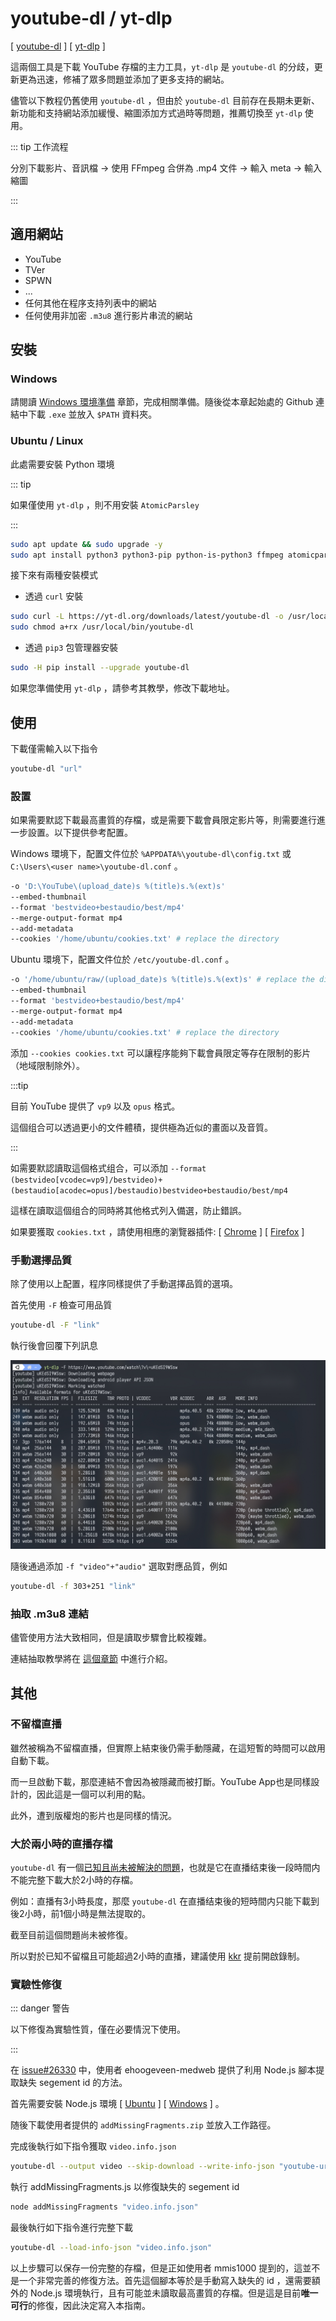 # youtube-dl / yt-dlp

[ [youtube-dl](https://github.com/ytdl-org/youtube-dl) ] [ [yt-dlp](https://github.com/yt-dlp/yt-dlp) ]

這兩個工具是下載 YouTube 存檔的主力工具，`yt-dlp` 是 `youtube-dl` 的分歧，更新更為迅速，修補了眾多問題並添加了更多支持的網站。

儘管以下教程仍舊使用 `youtube-dl` ，但由於 `youtube-dl` 目前存在長期未更新、新功能和支持網站添加緩慢、縮圖添加方式過時等問題，推薦切換至 `yt-dlp` 使用。

::: tip 工作流程

分別下載影片、音訊檔 → 使用 FFmpeg 合併為 .mp4 文件 → 輸入 meta → 輸入縮圖

:::

## 適用網站

- YouTube
- TVer
- SPWN
- ...
- 任何其他在程序支持列表中的網站
- 任何使用非加密 `.m3u8` 進行影片串流的網站

## 安裝

### Windows

請閱讀 [Windows 環境準備](/docs/preparation/windows.md) 章節，完成相關準備。隨後從本章起始處的 Github 連結中下載 `.exe` 並放入 `$PATH` 資料夾。

### Ubuntu / Linux

此處需要安裝 Python 環境

::: tip

如果僅使用 `yt-dlp` ，則不用安裝 `AtomicParsley`

:::

```bash
sudo apt update && sudo upgrade -y
sudo apt install python3 python3-pip python-is-python3 ffmpeg atomicparsley
```

接下來有兩種安裝模式

- 透過 `curl` 安裝

```bash
sudo curl -L https://yt-dl.org/downloads/latest/youtube-dl -o /usr/local/bin/
sudo chmod a+rx /usr/local/bin/youtube-dl
```

- 透過 `pip3` 包管理器安裝

```bash
sudo -H pip install --upgrade youtube-dl
```

如果您準備使用 `yt-dlp` ，請參考其教學，修改下載地址。

## 使用

下載僅需輸入以下指令

```bash
youtube-dl "url"
```

### 設置

如果需要默認下載最高畫質的存檔，或是需要下載會員限定影片等，則需要進行進一步設置。以下提供參考配置。

Windows 環境下，配置文件位於 `%APPDATA%\youtube-dl\config.txt` 或 `C:\Users\<user name>\youtube-dl.conf` 。

```bash
-o 'D:\YouTube\(upload_date)s %(title)s.%(ext)s'
--embed-thumbnail
--format 'bestvideo+bestaudio/best/mp4'
--merge-output-format mp4
--add-metadata
--cookies '/home/ubuntu/cookies.txt' # replace the directory
```

Ubuntu 環境下，配置文件位於 `/etc/youtube-dl.conf` 。

```bash
-o '/home/ubuntu/raw/(upload_date)s %(title)s.%(ext)s' # replace the directory
--embed-thumbnail
--format 'bestvideo+bestaudio/best/mp4'
--merge-output-format mp4
--add-metadata
--cookies '/home/ubuntu/cookies.txt' # replace the directory
```

添加 `--cookies cookies.txt` 可以讓程序能夠下載會員限定等存在限制的影片（地域限制除外）。

:::tip

目前 YouTube 提供了 `vp9` 以及 `opus` 格式。

這個组合可以透過更小的文件體積，提供極為近似的畫面以及音質。

:::

如需要默認讀取這個格式组合，可以添加 `--format (bestvideo[vcodec=vp9]/bestvideo)+(bestaudio[acodec=opus]/bestaudio)bestvideo+bestaudio/best/mp4`

這樣在讀取這個组合的同時將其他格式列入備選，防止錯誤。

如果要獲取 `cookies.txt` ，請使用相應的瀏覽器插件: [ [Chrome](https://chrome.google.com/webstore/detail/get-cookiestxt/bgaddhkoddajcdgocldbbfleckgcbcid) ] [ [Firefox](https://addons.mozilla.org/en-US/firefox/addon/cookies-txt/) ]

### 手動選擇品質

除了使用以上配置，程序同樣提供了手動選擇品質的選項。

首先使用 `-F` 檢查可用品質

```bash
youtube-dl -F "link"
```

執行後會回覆下列訊息

![result](./youtube-dl-0001.jpg)

隨後通過添加 `-f "video"+"audio"` 選取對應品質，例如

```bash
youtube-dl -f 303+251 "link"
```

### 抽取 .m3u8 連結

儘管使用方法大致相同，但是讀取步驟會比較複雜。

連結抽取教學將在 [這個章節](/tools/m3u8/) 中進行介紹。

## 其他

### 不留檔直播

雖然被稱為不留檔直播，但實際上結束後仍需手動隱藏，在這短暫的時間可以啟用自動下載。

而一旦啟動下載，那麼連結不會因為被隱藏而被打斷。YouTube App也是同樣設計的，因此這是一個可以利用的點。

此外，遭到版權炮的影片也是同樣的情況。

### 大於兩小時的直播存檔

`youtube-dl` 有一個[已知且尚未被解決的問題](https://github.com/ytdl-org/youtube-dl/issues/26330)，也就是它在直播结束後一段時間内不能完整下載大於2小時的存檔。

例如：直播有3小時長度，那麼 `youtube-dl` 在直播结束後的短時間内只能下載到後2小時，前1個小時是無法提取的。

截至目前這個問題尚未被修復。

所以對於已知不留檔且可能超過2小時的直播，建議使用 [kkr](/tools/kkr/) 提前開啟錄制。

### 實驗性修復

::: danger 警告

以下修復為實驗性質，僅在必要情況下使用。

:::

在 [issue#26330](https://github.com/ytdl-org/youtube-dl/issues/26330#issuecomment-803654248) 中，使用者 ehoogeveen-medweb 提供了利用 Node.js 腳本提取缺失 segement id 的方法。

首先需要安裝 Node.js 環境 [ [Ubuntu](/zh-tw/preparation/#node-js) ] [ [Windows](/zh-tw/tools/kkr/#windows) ] 。

随後下載使用者提供的 `addMissingFragments.zip` 並放入工作路徑。

完成後執行如下指令獲取 `video.info.json`
```bash
youtube-dl --output video --skip-download --write-info-json "youtube-url"
```

執行 addMissingFragments.js 以修復缺失的 segement id
```bash
node addMissingFragments "video.info.json"
```

最後執行如下指令進行完整下載
```bash
youtube-dl --load-info-json "video.info.json"
```

以上步驟可以保存一份完整的存檔，但是正如使用者 mmis1000 提到的，這並不是一个非常完善的修復方法。首先這個腳本等於是手動寫入缺失的 id ，還需要額外的 Node.js 環境執行，且有可能並未讀取最高畫質的存檔。但是這是目前**唯一可行**的修復，因此決定寫入本指南。